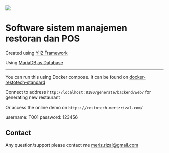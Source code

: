<img src="restotech-logo.png">

<p><b><h1>Software sistem manajemen restoran dan POS</h1></b></p>

<p>Created using <a href="https://www.yiiframework.com/">Yii2 Framework</a></p>
<p>Using <a href="https://mariadb.org/">MariaDB as Database</a></p>

--------------------------------------------------------
<p>
You can run this using Docker compose.
It can be found on <a href="https://github.com/merizrizal/docker-restotech-standard">docker-restotech-standard</a>
</p>

Connect to address `http://localhost:8180/generate/backend/web/` for generating new restaurant

Or access the online demo on `https://restotech.merizrizal.com/`

username: T001
password: 123456

## Contact
Any question/support please contact me meriz.rizal@gmail.com
